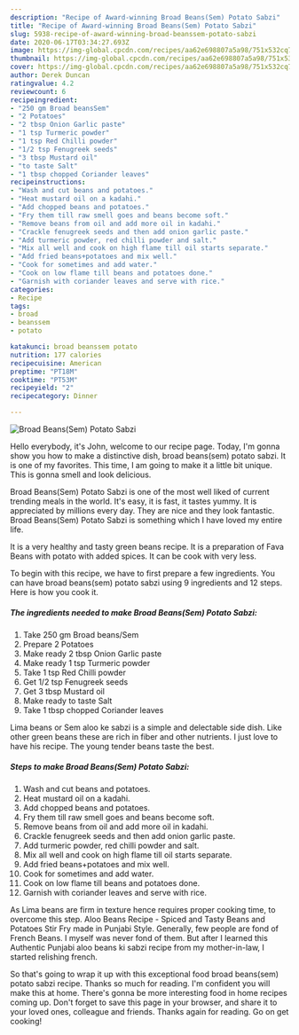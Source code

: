 ```yaml
---
description: "Recipe of Award-winning Broad Beans(Sem) Potato Sabzi"
title: "Recipe of Award-winning Broad Beans(Sem) Potato Sabzi"
slug: 5938-recipe-of-award-winning-broad-beanssem-potato-sabzi
date: 2020-06-17T03:34:27.693Z
image: https://img-global.cpcdn.com/recipes/aa62e698807a5a98/751x532cq70/broad-beanssem-potato-sabzi-recipe-main-photo.jpg
thumbnail: https://img-global.cpcdn.com/recipes/aa62e698807a5a98/751x532cq70/broad-beanssem-potato-sabzi-recipe-main-photo.jpg
cover: https://img-global.cpcdn.com/recipes/aa62e698807a5a98/751x532cq70/broad-beanssem-potato-sabzi-recipe-main-photo.jpg
author: Derek Duncan
ratingvalue: 4.2
reviewcount: 6
recipeingredient:
- "250 gm Broad beansSem"
- "2 Potatoes"
- "2 tbsp Onion Garlic paste"
- "1 tsp Turmeric powder"
- "1 tsp Red Chilli powder"
- "1/2 tsp Fenugreek seeds"
- "3 tbsp Mustard oil"
- "to taste Salt"
- "1 tbsp chopped Coriander leaves"
recipeinstructions:
- "Wash and cut beans and potatoes."
- "Heat mustard oil on a kadahi."
- "Add chopped beans and potatoes."
- "Fry them till raw smell goes and beans become soft."
- "Remove beans from oil and add more oil in kadahi."
- "Crackle fenugreek seeds and then add onion garlic paste."
- "Add turmeric powder, red chilli powder and salt."
- "Mix all well and cook on high flame till oil starts separate."
- "Add fried beans+potatoes and mix well."
- "Cook for sometimes and add water."
- "Cook on low flame till beans and potatoes done."
- "Garnish with coriander leaves and serve with rice."
categories:
- Recipe
tags:
- broad
- beanssem
- potato

katakunci: broad beanssem potato 
nutrition: 177 calories
recipecuisine: American
preptime: "PT18M"
cooktime: "PT53M"
recipeyield: "2"
recipecategory: Dinner

---
```



![Broad Beans(Sem) Potato Sabzi](https://img-global.cpcdn.com/recipes/aa62e698807a5a98/751x532cq70/broad-beanssem-potato-sabzi-recipe-main-photo.jpg)

Hello everybody, it's John, welcome to our recipe page. Today, I'm gonna show you how to make a distinctive dish, broad beans(sem) potato sabzi. It is one of my favorites. This time, I am going to make it a little bit unique. This is gonna smell and look delicious.

Broad Beans(Sem) Potato Sabzi is one of the most well liked of current trending meals in the world. It's easy, it is fast, it tastes yummy. It is appreciated by millions every day. They are nice and they look fantastic. Broad Beans(Sem) Potato Sabzi is something which I have loved my entire life.

It is a very healthy and tasty green beans recipe. It is a preparation of Fava Beans with potato with added spices. It can be cook with very less.


To begin with this recipe, we have to first prepare a few ingredients. You can have broad beans(sem) potato sabzi using 9 ingredients and 12 steps. Here is how you cook it.

<!--inarticleads1-->

##### The ingredients needed to make Broad Beans(Sem) Potato Sabzi:

1. Take 250 gm Broad beans/Sem
1. Prepare 2 Potatoes
1. Make ready 2 tbsp Onion Garlic paste
1. Make ready 1 tsp Turmeric powder
1. Take 1 tsp Red Chilli powder
1. Get 1/2 tsp Fenugreek seeds
1. Get 3 tbsp Mustard oil
1. Make ready to taste Salt
1. Take 1 tbsp chopped Coriander leaves


Lima beans or Sem aloo ke sabzi is a simple and delectable side dish. Like other green beans these are rich in fiber and other nutrients. I just love to have his recipe. The young tender beans taste the best. 

<!--inarticleads2-->

##### Steps to make Broad Beans(Sem) Potato Sabzi:

1. Wash and cut beans and potatoes.
1. Heat mustard oil on a kadahi.
1. Add chopped beans and potatoes.
1. Fry them till raw smell goes and beans become soft.
1. Remove beans from oil and add more oil in kadahi.
1. Crackle fenugreek seeds and then add onion garlic paste.
1. Add turmeric powder, red chilli powder and salt.
1. Mix all well and cook on high flame till oil starts separate.
1. Add fried beans+potatoes and mix well.
1. Cook for sometimes and add water.
1. Cook on low flame till beans and potatoes done.
1. Garnish with coriander leaves and serve with rice.


As Lima beans are firm in texture hence requires proper cooking time, to overcome this step. Aloo Beans Recipe - Spiced and Tasty Beans and Potatoes Stir Fry made in Punjabi Style. Generally, few people are fond of French Beans. I myself was never fond of them. But after I learned this Authentic Punjabi aloo beans ki sabzi recipe from my mother-in-law, I started relishing french. 

So that's going to wrap it up with this exceptional food broad beans(sem) potato sabzi recipe. Thanks so much for reading. I'm confident you will make this at home. There's gonna be more interesting food in home recipes coming up. Don't forget to save this page in your browser, and share it to your loved ones, colleague and friends. Thanks again for reading. Go on get cooking!
